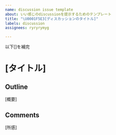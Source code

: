 ```yaml
---
name: discussion issue template
about: いい感じのdiscussionを提示するためのテンプレート
title: "\U0001F5E3[ディスカッションのタイトル]"
labels: discussion
assignees: ryryrymyg

---
```


以下[]を補完
# [タイトル]
## Outline
[概要]
## Comments
[所感]
